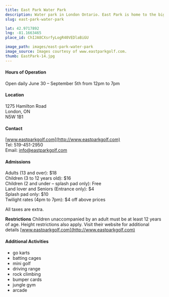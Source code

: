 ```yaml
---
title: East Park Water Park
description: Water park in London Ontario. East Park is home to the biggest and best waterpark for miles around!
slug: east-park-water-park

lat: 42.9717892
lng: -81.1663465
place_id: ChIJA8CXsrfyLogR40VEDlaBiGU

image_path: images/east-park-water-park
image_source: Images courtesy of www.eastparkgolf.com.
thumb: EastPark-14.jpg
---
```


#### Hours of Operation
Open daily June 30 – September 5th from 12pm to 7pm 

#### Location
1275 Hamilton Road  
London, ON  
N5W 1B1

#### Contact
[www.eastparkgolf.com](http://www.eastparkgolf.com)  
Tel: 519-451-2950  
Email: info@eastparkgolf.com

#### Admissions
Adults (13 and over): $18  
Children (3 to 12 years old): $16  
Children (2 and under – splash pad only): Free  
Land lover and Seniors (Entrance only): $4  
Splash pad only: $10  
Twilight rates (4pm to 7pm): $4 off above prices 

All taxes are extra. 

**Restrictions**
Children unaccompanied by an adult must be at least 12 years of age. Height restrictions also apply.  Visit their website for additional details [www.eastparkgolf.com](http://www.eastparkgolf.com)


#### Additional Activities
- go karts
- batting cages
- mini golf
- driving range
- rock climbing
- bumper cards
- jungle gym
- arcade 

